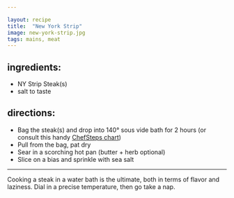 ```yaml
---

layout: recipe
title:  "New York Strip"
image: new-york-strip.jpg
tags: mains, meat
---
```


## ingredients:
- NY Strip Steak(s)
- salt to taste

## directions:
- Bag the steak(s) and drop into 140° sous vide bath for 2 hours (or consult this handy [ChefSteps chart](https://s3.amazonaws.com/chefsteps/static/ChefSteps-SousVideReference.pdf))
- Pull from the bag, pat dry
- Sear in a scorching hot pan (butter + herb optional)
- Slice on a bias and sprinkle with sea salt

---

Cooking a steak in a water bath is the ultimate, both in terms of flavor and laziness. Dial in a precise temperature, then go take a nap.